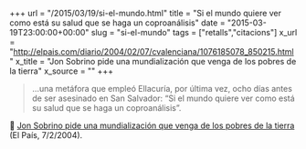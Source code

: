 +++
url = "/2015/03/19/si-el-mundo.html"
title = "Si el mundo quiere ver como está su salud que se haga un coproanálisis"
date = "2015-03-19T23:00:00+00:00"
slug = "si-el-mundo"
tags = ["retalls","citacions"]
x_url = "http://elpais.com/diario/2004/02/07/cvalenciana/1076185078_850215.html"
x_title = "Jon Sobrino pide una mundialización que venga de los pobres de la tierra"
x_source = ""
+++

> …una metáfora que empleó Ellacuría, por última vez, ocho días antes de ser asesinado en San Salvador: “Si el mundo quiere ver como está su salud que se haga un coproanálisis”.

📎 [Jon Sobrino pide una mundialización que venga de los pobres de la tierra](http://elpais.com/diario/2004/02/07/cvalenciana/1076185078_850215.html) (El País, 7/2/2004).

